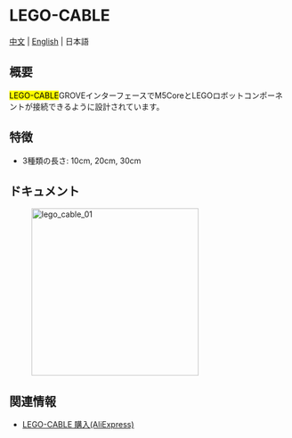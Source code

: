 # LEGO-CABLE

[中文](zh_CN/product_documents/accessories/cables/lego_cable) | [English](en/product_documents/accessories/cables/lego_cable) | 日本語

## 概要

<mark>LEGO-CABLE</mark>GROVEインターフェースでM5CoreとLEGOロボットコンポーネントが接続できるように設計されています。

## 特徴

- 3種類の長さ: 10cm, 20cm, 30cm

## ドキュメント

<figure>
    <img src="assets/img/product_pics/accessories/lego_cable_01.jpg" alt="lego_cable_01" width="300" height="300">
</figure>

## 関連情報

- [LEGO-CABLE 購入(AliExpress)](https://www.aliexpress.com/store/product/M5Stack-M5Bala-ESP32-6Pin-10-20/3226069_32923086380.html)